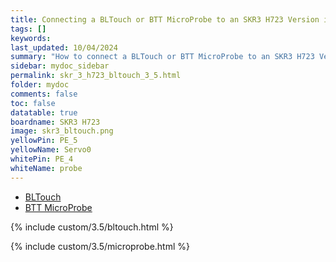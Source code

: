 ```yaml
---
title: Connecting a BLTouch or BTT MicroProbe to an SKR3 H723 Version in RRF 3.5.0 Onwards
tags: []
keywords: 
last_updated: 10/04/2024
summary: "How to connect a BLTouch or BTT MicroProbe to an SKR3 H723 Version"
sidebar: mydoc_sidebar
permalink: skr_3_h723_bltouch_3_5.html
folder: mydoc
comments: false
toc: false
datatable: true
boardname: SKR3 H723
image: skr3_bltouch.png
yellowPin: PE_5
yellowName: Servo0
whitePin: PE_4
whiteName: probe
---
```


<ul id="profileTabs" class="nav nav-tabs">
  <li class="active"><a class="noCrossRef" href="#bltouch" data-toggle="tab">BLTouch</a></li>  
	<li><a class="noCrossRef" href="#micro" data-toggle="tab">BTT MicroProbe</a></li>
</ul>
  <div class="tab-content">
<div role="tabpanel" class="tab-pane active" id="bltouch" markdown="1">

{% include custom/3.5/bltouch.html %}

</div>

<div role="tabpanel" class="tab-pane" id="micro" markdown="1">

{% include custom/3.5/microprobe.html %}

</div>

</div>
